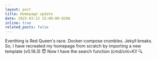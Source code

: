 ```yaml
---
layout: post
title: Homepage update
date: 2025-03-22 15:00:00-0200
inline: true
related_posts: false
---
```


Everthing is Red Queen's race. Docker-compose crumbles. Jekyll breaks. 
So, I have recreated my homepage from scratch by importing a new template (v0.19.3) 😇
Now I have the search function (cmd/cnt+K)! 🔍
